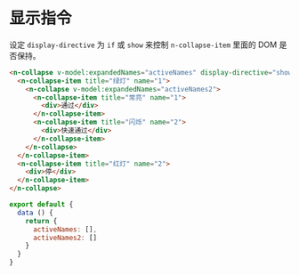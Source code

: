 # 显示指令

设定 `display-directive` 为 `if` 或 `show` 来控制 `n-collapse-item` 里面的 DOM 是否保持。

```html
<n-collapse v-model:expandedNames="activeNames" display-directive="show">
  <n-collapse-item title="绿灯" name="1">
    <n-collapse v-model:expandedNames="activeNames2">
      <n-collapse-item title="常亮" name="1">
        <div>通过</div>
      </n-collapse-item>
      <n-collapse-item title="闪烁" name="2">
        <div>快速通过</div>
      </n-collapse-item>
    </n-collapse>
  </n-collapse-item>
  <n-collapse-item title="红灯" name="2">
    <div>停</div>
  </n-collapse-item>
</n-collapse>
```

```js
export default {
  data () {
    return {
      activeNames: [],
      activeNames2: []
    }
  }
}
```
